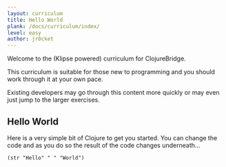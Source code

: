 ```yaml
---
layout: curriculum
title: Hello World 
plank: /docs/curriculum/index/
level: easy
author: jr0cket
---
```


Welcome to the (Klipse powered) curriculum for ClojureBridge.

This curriculum is suitable for those new to programming and you should work through it at your own pace.

Existing developers may go through this content more quickly or may even just jump to the larger exercises.


## Hello World

Here is a very simple bit of Clojure to get you started.  You can change the code and as you do so the result of the code changes underneath...

~~~klipse
(str "Hello" " " "World")
~~~

